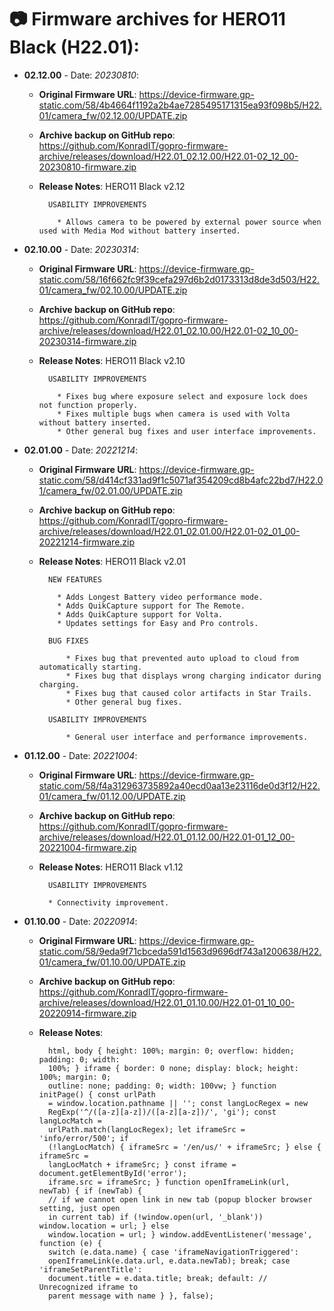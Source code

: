 # 📷 Firmware archives for HERO11 Black (H22.01):

- **02.12.00** - Date: *20230810*:
	- **Original Firmware URL**: https://device-firmware.gp-static.com/58/4b4664f1192a2b4ae7285495171315ea93f098b5/H22.01/camera_fw/02.12.00/UPDATE.zip
	- **Archive backup on GitHub repo**: https://github.com/KonradIT/gopro-firmware-archive/releases/download/H22.01_02.12.00/H22.01-02_12_00-20230810-firmware.zip
	- **Release Notes**:
            HERO11 Black v2.12
			
			USABILITY IMPROVEMENTS
			
			  * Allows camera to be powered by external power source when used with Media Mod without battery inserted.
			
			
- **02.10.00** - Date: *20230314*:
	- **Original Firmware URL**: https://device-firmware.gp-static.com/58/16f662fc9f39cefa297d6b2d0173313d8de3d503/H22.01/camera_fw/02.10.00/UPDATE.zip
	- **Archive backup on GitHub repo**: https://github.com/KonradIT/gopro-firmware-archive/releases/download/H22.01_02.10.00/H22.01-02_10_00-20230314-firmware.zip
	- **Release Notes**:
            HERO11 Black v2.10
			
			USABILITY IMPROVEMENTS
			
			  * Fixes bug where exposure select and exposure lock does not function properly.
			  * Fixes multiple bugs when camera is used with Volta without battery inserted.
			  * Other general bug fixes and user interface improvements.
			
			
- **02.01.00** - Date: *20221214*:
	- **Original Firmware URL**: https://device-firmware.gp-static.com/58/d414cf331ad9f1c5071af354209cd8b4afc22bd7/H22.01/camera_fw/02.01.00/UPDATE.zip
	- **Archive backup on GitHub repo**: https://github.com/KonradIT/gopro-firmware-archive/releases/download/H22.01_02.01.00/H22.01-02_01_00-20221214-firmware.zip
	- **Release Notes**:
            HERO11 Black v2.01
			
			NEW FEATURES
			
			  * Adds Longest Battery video performance mode. 
			  * Adds QuikCapture support for The Remote.
			  * Adds QuikCapture support for Volta.
			  * Updates settings for Easy and Pro controls.
			
			BUG FIXES
			
			    * Fixes bug that prevented auto upload to cloud from automatically starting.
			    * Fixes bug that displays wrong charging indicator during charging.
			    * Fixes bug that caused color artifacts in Star Trails.
			    * Other general bug fixes.
			
			USABILITY IMPROVEMENTS
			
			    * General user interface and performance improvements.
			
			
- **01.12.00** - Date: *20221004*:
	- **Original Firmware URL**: https://device-firmware.gp-static.com/58/f4a312963735892a40ecd0aa13e23116de0d3f12/H22.01/camera_fw/01.12.00/UPDATE.zip
	- **Archive backup on GitHub repo**: https://github.com/KonradIT/gopro-firmware-archive/releases/download/H22.01_01.12.00/H22.01-01_12_00-20221004-firmware.zip
	- **Release Notes**:
			HERO11 Black v1.12
			
			USABILITY IMPROVEMENTS
			
			* Connectivity improvement.

- **01.10.00** - Date: *20220914*:
	- **Original Firmware URL**: https://device-firmware.gp-static.com/58/9eda9f71cbceda591d1563d9696df743a1200638/H22.01/camera_fw/01.10.00/UPDATE.zip
	- **Archive backup on GitHub repo**: https://github.com/KonradIT/gopro-firmware-archive/releases/download/H22.01_01.10.00/H22.01-01_10_00-20220914-firmware.zip
	- **Release Notes**:

			html, body { height: 100%; margin: 0; overflow: hidden; padding: 0; width:
			100%; } iframe { border: 0 none; display: block; height: 100%; margin: 0;
			outline: none; padding: 0; width: 100vw; } function initPage() { const urlPath
			= window.location.pathname || ''; const langLocRegex = new
			RegExp('^/([a-z][a-z])/([a-z][a-z])/', 'gi'); const langLocMatch =
			urlPath.match(langLocRegex); let iframeSrc = 'info/error/500'; if
			(!langLocMatch) { iframeSrc = '/en/us/' + iframeSrc; } else { iframeSrc =
			langLocMatch + iframeSrc; } const iframe = document.getElementById('error');
			iframe.src = iframeSrc; } function openIframeLink(url, newTab) { if (newTab) {
			// if we cannot open link in new tab (popup blocker browser setting, just open
			in current tab) if (!window.open(url, '_blank')) window.location = url; } else
			window.location = url; } window.addEventListener('message', function (e) {
			switch (e.data.name) { case 'iframeNavigationTriggered':
			openIframeLink(e.data.url, e.data.newTab); break; case 'iframeSetParentTitle':
			document.title = e.data.title; break; default: // Unrecognized iframe to
			parent message with name } }, false);
	
	

				
